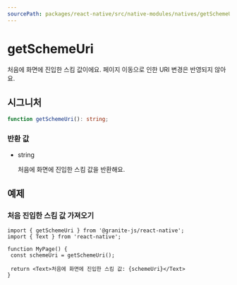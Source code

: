 ```yaml
---
sourcePath: packages/react-native/src/native-modules/natives/getSchemeUri.ts
---
```

# getSchemeUri



처음에 화면에 진입한 스킴 값이에요. 페이지 이동으로 인한 URI 변경은 반영되지 않아요.

## 시그니처

```typescript
function getSchemeUri(): string;
```







### 반환 값
<ul class="post-parameters-ul">
  <li class="post-parameters-li post-parameters-li-root">
    <span class="post-parameters--type">string</span>
    <br />
    <p class="post-parameters--description">처음에 화면에 진입한 스킴 값을 반환해요.</p>
  </li>
</ul>






## 예제

### 처음 진입한 스킴 값 가져오기

```tsx
import { getSchemeUri } from '@granite-js/react-native';
import { Text } from 'react-native';

function MyPage() {
 const schemeUri = getSchemeUri();

 return <Text>처음에 화면에 진입한 스킴 값: {schemeUri}</Text>
}
```